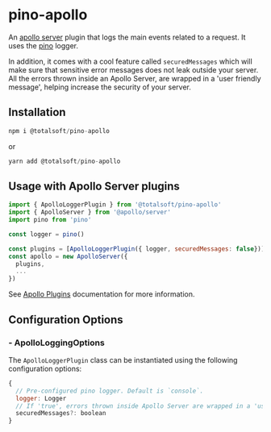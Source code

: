 # pino-apollo

An [apollo server](https://github.com/apollographql/apollo-server) plugin that logs the main events related to a request. It uses the [pino](https://github.com/pinojs/pino) logger.

In addition, it comes with a cool feature called `securedMessages` which will make sure that sensitive error messages does not leak outside your server. All the errors thrown inside an Apollo Server, are wrapped in a 'user friendly message', helping increase the security of your server.

## Installation

```javascript
npm i @totalsoft/pino-apollo
```

or

```javascript
yarn add @totalsoft/pino-apollo
```

## Usage with Apollo Server plugins

```javascript
import { ApolloLoggerPlugin } from '@totalsoft/pino-apollo'
import { ApolloServer } from '@apollo/server'
import pino from 'pino'

const logger = pino()

const plugins = [ApolloLoggerPlugin({ logger, securedMessages: false})]
const apollo = new ApolloServer({
  plugins,
  ...
})
```

See [Apollo Plugins](https://www.apollographql.com/docs/apollo-server/integrations/plugins/#installing-a-plugin) documentation for more information.


## Configuration Options

### - ApolloLoggingOptions
The `ApolloLoggerPlugin` class can be instantiated using the following configuration options:

```javascript
{
  // Pre-configured pino logger. Default is `console`.
  logger: Logger
  // If 'true', errors thrown inside Apollo Server are wrapped in a 'user friendly message'. Default is 'true'.
  securedMessages?: boolean
}
```



